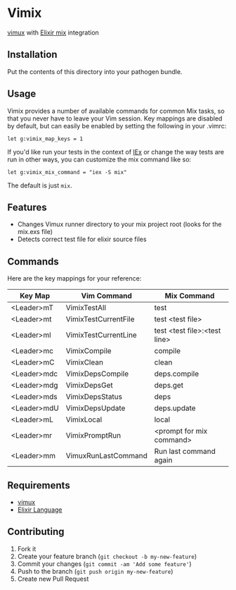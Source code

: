 # Vimix

[vimux](https://github.com/benmills/vimux) with [Elixir mix](https://github.com/elixir-lang/elixir) integration

## Installation

Put the contents of this directory into your pathogen bundle.

## Usage

Vimix provides a number of available commands for common Mix tasks, so that you never have to leave your Vim
session.  Key mappings are disabled by default, but can easily be enabled by setting the following in your .vimrc:

```vim
let g:vimix_map_keys = 1
```

If you'd like run your tests in the context of [IEx](http://elixir-lang.org/docs/stable/iex/IEx.html) or change the way tests are run in other ways, you can customize the mix command like so:

```vim
let g:vimix_mix_command = "iex -S mix"
```

The default is just `mix`.


## Features

* Changes Vimux runner directory to your mix project root (looks for the mix.exs file)
* Detects correct test file for elixir source files

## Commands

Here are the key mappings for your reference:

| Key Map       | Vim Command          | Mix Command
| ------------- | -------------------- | -----------
| \<Leader\>mT  | VimixTestAll         | test
| \<Leader\>mt  | VimixTestCurrentFile | test \<test file\>
| \<Leader\>ml  | VimixTestCurrentLine | test \<test file\>:\<test line\>
| \<Leader\>mc  | VimixCompile         | compile
| \<Leader\>mC  | VimixClean           | clean
| \<Leader\>mdc | VimixDepsCompile     | deps.compile
| \<Leader\>mdg | VimixDepsGet         | deps.get
| \<Leader\>mds | VimixDepsStatus      | deps
| \<Leader\>mdU | VimixDepsUpdate      | deps.update
| \<Leader\>mL  | VimixLocal           | local
| \<Leader\>mr  | VimixPromptRun       | \<prompt for mix command\>
| \<Leader\>mm  | VimuxRunLastCommand  | Run last command again

## Requirements

* [vimux](https://github.com/benmills/vimux)
* [Elixir Language](https://github.com/elixir-lang/elixir)

## Contributing

1. Fork it
2. Create your feature branch (`git checkout -b my-new-feature`)
3. Commit your changes (`git commit -am 'Add some feature'`)
4. Push to the branch (`git push origin my-new-feature`)
5. Create new Pull Request
